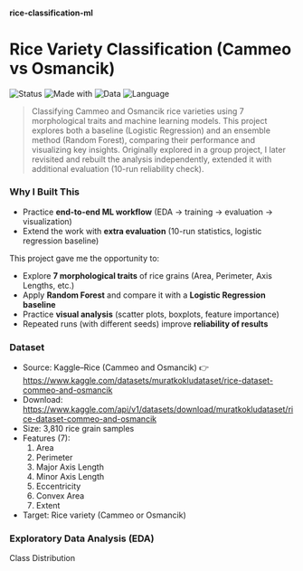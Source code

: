 #### rice-classification-ml
# Rice Variety Classification (Cammeo vs Osmancik)
![Status](https://img.shields.io/badge/Status-Completed-brightgreen)
![Made with](https://img.shields.io/badge/Made%20with-Python%20%7C%20ScikitLearn-blue)
![Data](https://img.shields.io/badge/Data-Public%20(Kaggle)-orange)
![Language](https://img.shields.io/badge/English-lightgrey)

> Classifying Cammeo and Osmancik rice varieties using 7 morphological traits and machine learning models. This project explores both a baseline (Logistic Regression) and an ensemble method (Random Forest), comparing their performance and visualizing key insights. Originally explored in a group project, I later revisited and rebuilt the analysis independently, extended it with additional evaluation (10-run reliability check).

### Why I Built This
- Practice **end-to-end ML workflow** (EDA → training → evaluation → visualization)  
- Extend the work with **extra evaluation** (10-run statistics, logistic regression baseline)
  
This project gave me the opportunity to:
- Explore **7 morphological traits** of rice grains (Area, Perimeter, Axis Lengths, etc.)  
- Apply **Random Forest** and compare it with a **Logistic Regression baseline**  
- Practice **visual analysis** (scatter plots, boxplots, feature importance)  
- Repeated runs (with different seeds) improve **reliability of results**

### Dataset
- Source: Kaggle–Rice (Cammeo and Osmancik) 👉 https://www.kaggle.com/datasets/muratkokludataset/rice-dataset-commeo-and-osmancik
- Download: https://www.kaggle.com/api/v1/datasets/download/muratkokludataset/rice-dataset-commeo-and-osmancik
- Size: 3,810 rice grain samples
- Features (7):
  1. Area
  2. Perimeter
  3. Major Axis Length
  4. Minor Axis Length
  5. Eccentricity
  6. Convex Area
  7. Extent
- Target: Rice variety (Cammeo or Osmancik)


### Exploratory Data Analysis (EDA)
Class Distribution
